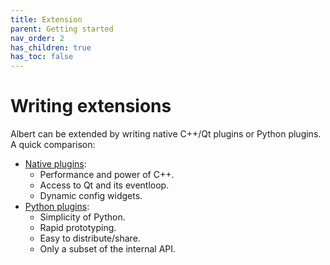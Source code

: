```yaml
---
title: Extension
parent: Getting started
nav_order: 2
has_children: true
has_toc: false
---
```


# Writing extensions

Albert can be extended by writing native C++/Qt plugins or Python plugins.
A quick comparison:

- [Native plugins](/gettingstarted/extension/cplusplus):
  - Performance and power of C++.
  - Access to Qt and its eventloop.
  - Dynamic config widgets.
- [Python plugins](/gettingstarted/extension/python):
  - Simplicity of Python.
  - Rapid prototyping.
  - Easy to distribute/share.
  - Only a subset of the internal API.

